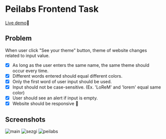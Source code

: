 # Peilabs Frontend Task

[Live demo](https://peilabs-fe.netlify.app/)🚀

## Problem

When user click "See your theme" button, theme of website changes related to input value.

 - [x] As long as the user enters the same name, the same theme should occur every time.
 - [x] Different words entered should equal different colors.
 - [x] Only the first word of user input should be used.
 - [x] Input should not be case-sensitive. (Ex. 'LoReM' and 'lorem' equal same color)
 - [x] User should see an alert if input is empty. 
 - [x] Website should be responsive 📱

## Screenshots
![main](https://user-images.githubusercontent.com/56316962/204018669-9dff6743-8957-41f6-a4d2-ba9a959f0f1b.png)
![sezgi](https://user-images.githubusercontent.com/56316962/204018676-e35c4eac-7ea4-4fb6-a812-1d4033ff8149.png)
![peilabs](https://user-images.githubusercontent.com/56316962/204018687-ee662c47-6b94-4700-92f2-e5804a9ab2e2.png)
